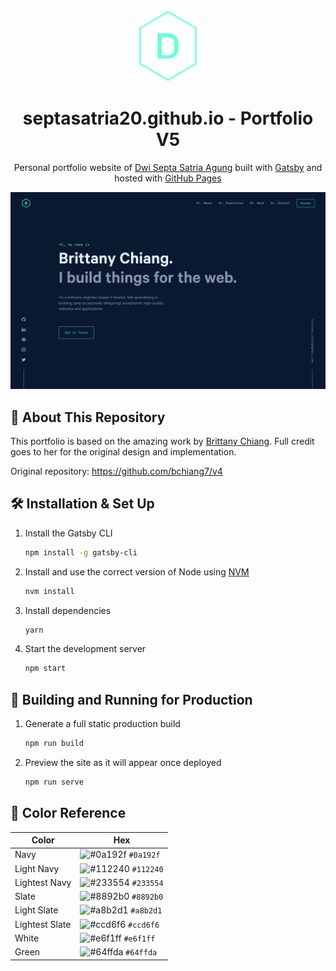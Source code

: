 <div align="center">
  <img alt="Logo" src="https://raw.githubusercontent.com/septasatria20/porto_v5/main/src/images/logo.png" width="100" />
</div>
<h1 align="center">
  septasatria20.github.io - Portfolio V5
</h1>
<p align="center">
  Personal portfolio website of <a href="https://septasatria20.github.io" target="_blank">Dwi Septa Satria Agung</a> built with <a href="https://www.gatsbyjs.org/" target="_blank">Gatsby</a> and hosted with <a href="https://pages.github.com/" target="_blank">GitHub Pages</a>
</p>

![demo](https://raw.githubusercontent.com/septasatria20/porto_v5/main/src/images/demo.png)

## 🚨 About This Repository

This portfolio is based on the amazing work by <a href="https://brittanychiang.com" target="_blank">Brittany Chiang</a>. Full credit goes to her for the original design and implementation.

Original repository: <a href="https://github.com/bchiang7/v4" target="_blank">https://github.com/bchiang7/v4</a>

## 🛠 Installation & Set Up

1. Install the Gatsby CLI

   ```sh
   npm install -g gatsby-cli
   ```

2. Install and use the correct version of Node using [NVM](https://github.com/nvm-sh/nvm)

   ```sh
   nvm install
   ```

3. Install dependencies

   ```sh
   yarn
   ```

4. Start the development server

   ```sh
   npm start
   ```

## 🚀 Building and Running for Production

1. Generate a full static production build

   ```sh
   npm run build
   ```

1. Preview the site as it will appear once deployed

   ```sh
   npm run serve
   ```

## 🎨 Color Reference

| Color          | Hex                                                                |
| -------------- | ------------------------------------------------------------------ |
| Navy           | ![#0a192f](https://via.placeholder.com/10/0a192f?text=+) `#0a192f` |
| Light Navy     | ![#112240](https://via.placeholder.com/10/0a192f?text=+) `#112240` |
| Lightest Navy  | ![#233554](https://via.placeholder.com/10/303C55?text=+) `#233554` |
| Slate          | ![#8892b0](https://via.placeholder.com/10/8892b0?text=+) `#8892b0` |
| Light Slate    | ![#a8b2d1](https://via.placeholder.com/10/a8b2d1?text=+) `#a8b2d1` |
| Lightest Slate | ![#ccd6f6](https://via.placeholder.com/10/ccd6f6?text=+) `#ccd6f6` |
| White          | ![#e6f1ff](https://via.placeholder.com/10/e6f1ff?text=+) `#e6f1ff` |
| Green          | ![#64ffda](https://via.placeholder.com/10/64ffda?text=+) `#64ffda` |
